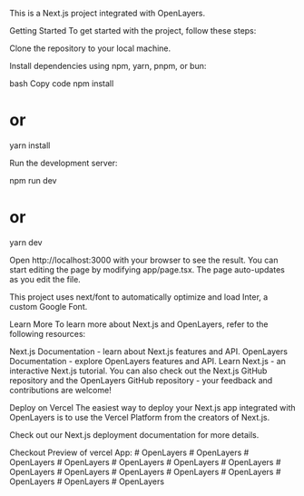 This is a Next.js project integrated with OpenLayers.

Getting Started
To get started with the project, follow these steps:

Clone the repository to your local machine.

Install dependencies using npm, yarn, pnpm, or bun:

bash
Copy code
npm install

# or

yarn install

Run the development server:

npm run dev

# or

yarn dev

Open http://localhost:3000 with your browser to see the result.
You can start editing the page by modifying app/page.tsx. The page auto-updates as you edit the file.

This project uses next/font to automatically optimize and load Inter, a custom Google Font.

Learn More
To learn more about Next.js and OpenLayers, refer to the following resources:

Next.js Documentation - learn about Next.js features and API.
OpenLayers Documentation - explore OpenLayers features and API.
Learn Next.js - an interactive Next.js tutorial.
You can also check out the Next.js GitHub repository and the OpenLayers GitHub repository - your feedback and contributions are welcome!

Deploy on Vercel
The easiest way to deploy your Next.js app integrated with OpenLayers is to use the Vercel Platform from the creators of Next.js.

Check out our Next.js deployment documentation for more details.

Checkout Preview of vercel App:
#   O p e n L a y e r s  
 #   O p e n L a y e r s  
 #   O p e n L a y e r s  
 #   O p e n L a y e r s  
 #   O p e n L a y e r s  
 #   O p e n L a y e r s  
 #   O p e n L a y e r s  
 #   O p e n L a y e r s  
 #   O p e n L a y e r s  
 #   O p e n L a y e r s  
 #   O p e n L a y e r s  
 #   O p e n L a y e r s  
 #   O p e n L a y e r s  
 #   O p e n L a y e r s  
 #   O p e n L a y e r s  
 